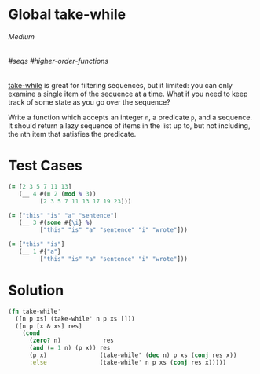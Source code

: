 # Global take-while

###### Medium
###### #seqs #higher-order-functions

[take-while](http://clojuredocs.org/clojure_core/clojure.core/take-while) is great for filtering sequences, but it limited: you can only examine a single item of the sequence at a time. What if you need to keep track of some state as you go over the sequence?

Write a function which accepts an integer `n`, a predicate `p`, and a sequence. It should return a lazy sequence of items in the list up to, but not including, the `n`th item that satisfies the predicate.

# Test Cases
```clojure
(= [2 3 5 7 11 13]
   (__ 4 #(= 2 (mod % 3))
         [2 3 5 7 11 13 17 19 23]))
```
```clojure
(= ["this" "is" "a" "sentence"]
   (__ 3 #(some #{\i} %)
         ["this" "is" "a" "sentence" "i" "wrote"]))
```
```clojure
(= ["this" "is"]
   (__ 1 #{"a"}
         ["this" "is" "a" "sentence" "i" "wrote"]))
```

# Solution
```clojure
(fn take-while'
  ([n p xs] (take-while' n p xs []))
  ([n p [x & xs] res]
    (cond
      (zero? n)            res
      (and (= 1 n) (p x)) res
      (p x)               (take-while' (dec n) p xs (conj res x))
      :else               (take-while' n p xs (conj res x)))))
```
